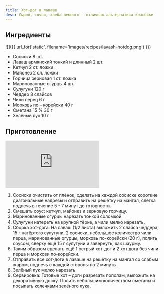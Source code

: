```yaml
---
title: Хот-дог в лаваше
desc: Сырно, сочно, хлеба немного - отличная альтернатива классике
---
```


## Ингредиенты

![]({{ url_for('static', filename='images/recipes/lavash-hotdog.png')  }})

- Сосиски 8 шт.  
- Лаваш армянский тонкий и длинный 2 шт.  
- Кетчуп 2 ст. ложки  
- Майонез 2 сл. ложки  
- Горчица зерновая 1 ст. ложка  
- Маринованные огурцы 4 шт.  
- Сулугуни 120 г  
- Чеддер 8 слайсов  
- Чили перец 6 г  
- Морковь по – корейски 40 г  
- Сметана 15 % 30 г  
- Зелёный лук 10 г  

## Приготовление

<iframe src="https://www.youtube.com/embed/vcZ9KQ-4VE0?si=UPL48XG36MrYBOi-" title="YouTube video player" frameborder="0" allow="accelerometer; autoplay; clipboard-write; encrypted-media; gyroscope; picture-in-picture; web-share" allowfullscreen></iframe>

1. Сосиски очистить от плёнок, сделать на каждой сосиске короткие диагональные надрезы и отправить на решётку на мангал,
   слегка подпечь в течение 5 - 7 минут до готовности.
2. Смешать соус: кетчуп, майонез и зерновую горчицу.
3. Маринованные огурцы нарезать тонкой соломкой.
4. Сулугуни натереть на крупной тёрке, а чили мелко нарезать.
5. Сборка хот-дога: На лаваш (1/2 листа) выложить 2 слайса чеддера, 15 г натёртого сулугуни, 2 сосиски, небольшое
   количество чили перца,
   маринованные огурцы, морковь по-корейски (20 г), полить соусом, сверху ещё 15 г сулугуни и завернуть, как шаурму.
6. Таким образом сделать ещё 1 острый хот-дог и 2 хот дога без чили перца и моркови по-корейски.
7. Отправить все хот-доги в лаваше на решётку на мангал со слабым жаром, подпечь с каждой стороны по 2 минуты.
8. Зелёный лук мелко нарезать.
9. Сервировка: Готовые хот – доги разрезать пополам, выложить на декоративную доску. Полить небольшим количеством
   сметаны и посыпать
   колечками зелёного лука.
